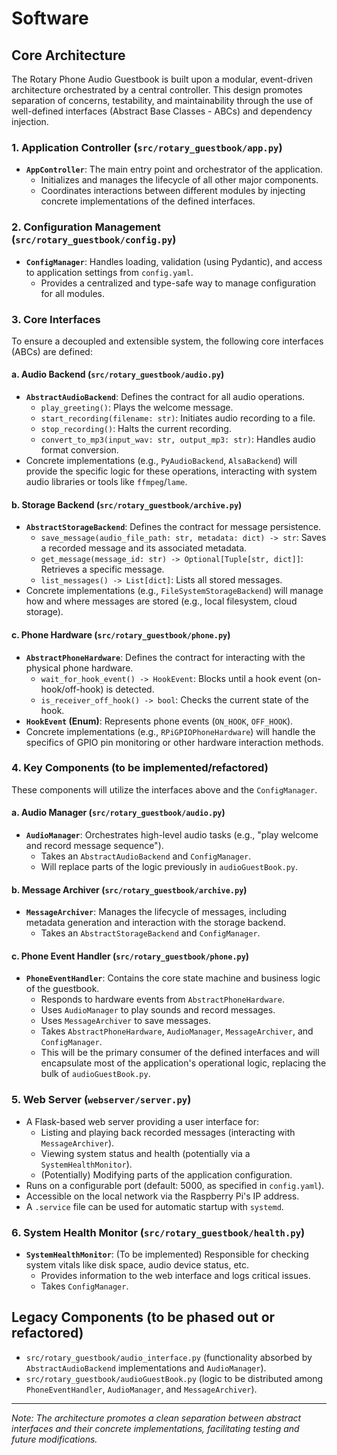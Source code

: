 # Software

## Core Architecture

The Rotary Phone Audio Guestbook is built upon a modular, event-driven architecture orchestrated by a central controller. This design promotes separation of concerns, testability, and maintainability through the use of well-defined interfaces (Abstract Base Classes - ABCs) and dependency injection.

### 1. Application Controller (`src/rotary_guestbook/app.py`)

- **`AppController`**: The main entry point and orchestrator of the application.
  - Initializes and manages the lifecycle of all other major components.
  - Coordinates interactions between different modules by injecting concrete implementations of the defined interfaces.

### 2. Configuration Management (`src/rotary_guestbook/config.py`)

- **`ConfigManager`**: Handles loading, validation (using Pydantic), and access to application settings from `config.yaml`.
  - Provides a centralized and type-safe way to manage configuration for all modules.

### 3. Core Interfaces

To ensure a decoupled and extensible system, the following core interfaces (ABCs) are defined:

#### a. Audio Backend (`src/rotary_guestbook/audio.py`)

- **`AbstractAudioBackend`**: Defines the contract for all audio operations.
  - `play_greeting()`: Plays the welcome message.
  - `start_recording(filename: str)`: Initiates audio recording to a file.
  - `stop_recording()`: Halts the current recording.
  - `convert_to_mp3(input_wav: str, output_mp3: str)`: Handles audio format conversion.
- Concrete implementations (e.g., `PyAudioBackend`, `AlsaBackend`) will provide the specific logic for these operations, interacting with system audio libraries or tools like `ffmpeg`/`lame`.

#### b. Storage Backend (`src/rotary_guestbook/archive.py`)

- **`AbstractStorageBackend`**: Defines the contract for message persistence.
  - `save_message(audio_file_path: str, metadata: dict) -> str`: Saves a recorded message and its associated metadata.
  - `get_message(message_id: str) -> Optional[Tuple[str, dict]]`: Retrieves a specific message.
  - `list_messages() -> List[dict]`: Lists all stored messages.
- Concrete implementations (e.g., `FileSystemStorageBackend`) will manage how and where messages are stored (e.g., local filesystem, cloud storage).

#### c. Phone Hardware (`src/rotary_guestbook/phone.py`)

- **`AbstractPhoneHardware`**: Defines the contract for interacting with the physical phone hardware.
  - `wait_for_hook_event() -> HookEvent`: Blocks until a hook event (on-hook/off-hook) is detected.
  - `is_receiver_off_hook() -> bool`: Checks the current state of the hook.
- **`HookEvent` (Enum)**: Represents phone events (`ON_HOOK`, `OFF_HOOK`).
- Concrete implementations (e.g., `RPiGPIOPhoneHardware`) will handle the specifics of GPIO pin monitoring or other hardware interaction methods.

### 4. Key Components (to be implemented/refactored)

These components will utilize the interfaces above and the `ConfigManager`.

#### a. Audio Manager (`src/rotary_guestbook/audio.py`)

- **`AudioManager`**: Orchestrates high-level audio tasks (e.g., "play welcome and record message sequence").
  - Takes an `AbstractAudioBackend` and `ConfigManager`.
  - Will replace parts of the logic previously in `audioGuestBook.py`.

#### b. Message Archiver (`src/rotary_guestbook/archive.py`)

- **`MessageArchiver`**: Manages the lifecycle of messages, including metadata generation and interaction with the storage backend.
  - Takes an `AbstractStorageBackend` and `ConfigManager`.

#### c. Phone Event Handler (`src/rotary_guestbook/phone.py`)

- **`PhoneEventHandler`**: Contains the core state machine and business logic of the guestbook.
  - Responds to hardware events from `AbstractPhoneHardware`.
  - Uses `AudioManager` to play sounds and record messages.
  - Uses `MessageArchiver` to save messages.
  - Takes `AbstractPhoneHardware`, `AudioManager`, `MessageArchiver`, and `ConfigManager`.
  - This will be the primary consumer of the defined interfaces and will encapsulate most of the application's operational logic, replacing the bulk of `audioGuestBook.py`.

### 5. Web Server (`webserver/server.py`)

- A Flask-based web server providing a user interface for:
  - Listing and playing back recorded messages (interacting with `MessageArchiver`).
  - Viewing system status and health (potentially via a `SystemHealthMonitor`).
  - (Potentially) Modifying parts of the application configuration.
- Runs on a configurable port (default: 5000, as specified in `config.yaml`).
- Accessible on the local network via the Raspberry Pi's IP address.
- A `.service` file can be used for automatic startup with `systemd`.

### 6. System Health Monitor (`src/rotary_guestbook/health.py`)

- **`SystemHealthMonitor`**: (To be implemented) Responsible for checking system vitals like disk space, audio device status, etc.
  - Provides information to the web interface and logs critical issues.
  - Takes `ConfigManager`.

## Legacy Components (to be phased out or refactored)

- `src/rotary_guestbook/audio_interface.py` (functionality absorbed by `AbstractAudioBackend` implementations and `AudioManager`).
- `src/rotary_guestbook/audioGuestBook.py` (logic to be distributed among `PhoneEventHandler`, `AudioManager`, and `MessageArchiver`).

---

*Note: The architecture promotes a clean separation between abstract interfaces and their concrete implementations, facilitating testing and future modifications.*
